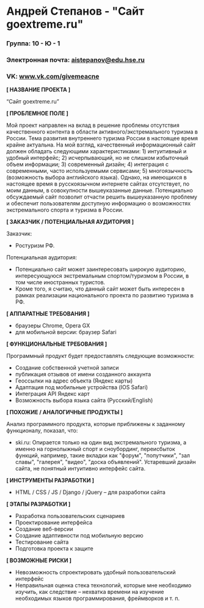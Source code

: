 # Андрей Степанов - "Сайт goextreme.ru"

### Группа: 10 - Ю - 1
### Электронная почта: aistepanov@edu.hse.ru
### VK: www.vk.com/givemeacne


**[ НАЗВАНИЕ ПРОЕКТА ]**

“Сайт goextreme.ru”

**[ ПРОБЛЕМНОЕ ПОЛЕ ]**

Мой проект направлен на вклад в решение проблемы отсутствия качественного контента в области активного/экстремального туризма в России. Тема развития внутреннего туризма России в настоящее время крайне актуальна. На мой взгляд, качественный информационный сайт должен обладать следующими характеристиками: 1) интуитивный и удобный интерфейс; 2) исчерпывающий, но не слишком избыточный объем информации; 3) современный дизайн; 4) интеграция с современными, часто используемыми сервисами; 5) многоязычность (возможность выбора английского языка). Однако, на имеющихся в настоящее время в русскоязычном интернете сайтах отсутствует, по моим данным, в совокупности вышеуказанные данные. Потенциально обсуждаемый сайт позволит отчасти решить вышеуказанную проблему и обеспечит пользователям доступную информацию о возможностях экстремального спорта и туризма в России.

**[ ЗАКАЗЧИК / ПОТЕНЦИАЛЬНАЯ АУДИТОРИЯ ]**

Заказчик: 
* Ростуризм РФ.

Потенциальная аудитория:
* Потенциально сайт может заинтересовать широкую аудиторию, интересующуюся экстремальным спортом/туризмом в России, в  том числе иностранных туристов.
* Кроме того, я считаю, что данный сайт может быть интересен в рамках реализации национального проекта по развитию туризма в РФ.

**[ АППАРАТНЫЕ ТРЕБОВАНИЯ ]** 

* браузеры Chrome, Opera GX
* для мобильной версии: браузер Safari

**[ ФУНКЦИОНАЛЬНЫЕ ТРЕБОВАНИЯ ]**

Программный продукт будет предоставлять следующие возможности:
* Создание собственной учетной записи 
* публикация отзывов от имени созданного аккаунта
* Геоссылки на адрес объекта (Яндекс карты)
* Адаптация под мобильные устройства (IOS Safari)
* Интеграция API Яндекс карт
* Возможность выбора языка сайта (Русский/English)

**[ ПОХОЖИЕ / АНАЛОГИЧНЫЕ ПРОДУКТЫ ]**

Анализ программного продукта, которые приближены к заданному функционалу, показал, что:

* ski.ru: Опирается только на один вид экстремального туризма, а именно на горнолыжный спорт и сноубординг, переисбыток функций, например, такие вкладки как "форум", "попутчики", "зал славы", "галерея", "видео", "доска объявлений". Устаревший дизайн сайта, не понятный интуитивно интерфейс сайта.

**[ ИНСТРУМЕНТЫ РАЗРАБОТКИ ]**

*	HTML / CSS / JS / Django / jQuery – для разработки сайта

**[ ЭТАПЫ РАЗРАБОТКИ ]**

*	Разработка пользовательских сценариев
*	Проектирование интерфейса
*   Создание веб-версии
*   Создание адаптивности под мобильную версию
*	Тестирование сайта
*	Подготовка проекта к защите

**[ ВОЗМОЖНЫЕ РИСКИ ]**

*	Невозможность спроектировать удобный пользовательский интерфейс 
*	Неправильная оценка стека технологий, которые мне необходимо изучить, как следствие – нехватка времени на изучение необходимых языков программирования, фреймворков и т. п.
